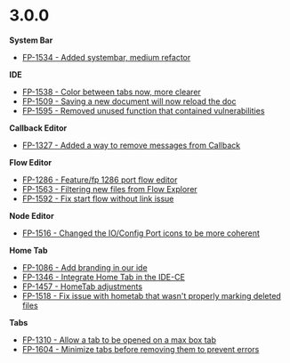# 3.0.0

**System Bar**

- [FP-1534 - Added systembar, medium refactor](https://movai.atlassian.net/browse/FP-1534)

**IDE**

- [FP-1538 - Color between tabs now, more clearer](https://movai.atlassian.net/browse/FP-1538)
- [FP-1509 - Saving a new document will now reload the doc](https://movai.atlassian.net/browse/FP-1509)
- [FP-1595 - Removed unused function that contained vulnerabilities](https://movai.atlassian.net/browse/FP-1595)

**Callback Editor**

- [FP-1327 - Added a way to remove messages from Callback](https://movai.atlassian.net/browse/FP-1327)

**Flow Editor**

- [FP-1286 - Feature/fp 1286 port flow editor](https://movai.atlassian.net/browse/FP-1286)
- [FP-1563 - Filtering new files from Flow Explorer](https://movai.atlassian.net/browse/FP-1563)
- [FP-1592 - Fix start flow without link issue](https://movai.atlassian.net/browse/FP-1592)

**Node Editor**

- [FP-1516 - Changed the IO/Config Port icons to be more coherent](https://movai.atlassian.net/browse/FP-1516)

**Home Tab**

- [FP-1086 - Add branding in our ide](https://movai.atlassian.net/browse/FP-1086)
- [FP-1346 - Integrate Home Tab in the IDE-CE](https://movai.atlassian.net/browse/FP-1346)
- [FP-1457 - HomeTab adjustments](https://movai.atlassian.net/browse/FP-1457)
- [FP-1518 - Fix issue with hometab that wasn't properly marking deleted files](https://movai.atlassian.net/browse/FP-1518)

**Tabs**

- [FP-1310 - Allow a tab to be opened on a max box tab](https://movai.atlassian.net/browse/FP-1310)
- [FP-1604 - Minimize tabs before removing them to prevent errors](https://movai.atlassian.net/browse/FP-1604)

